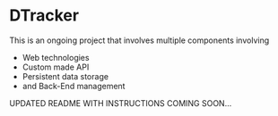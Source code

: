 # DTracker

This is an ongoing project that involves multiple components involving 
- Web technologies
- Custom made API
- Persistent data storage
- and Back-End management

UPDATED README WITH INSTRUCTIONS COMING SOON...
